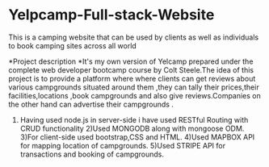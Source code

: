 # Yelpcamp-Full-stack-Website
This is a camping website that can be used by clients as well as individuals to book camping sites across all world

*Project description
*It's my own version of Yelcamp prepared under the complete web developer bootcamp course by Colt Steele.The idea of this project is to provide a platform where where clients can get reviews about various campgrounds situated around them ,they can tally their prices,their facilities,locations ,book campgrounds and also give reviews.Companies on the other hand can advertise their campgrounds .
1) Having used node.js in server-side i have used RESTful Routing with CRUD functionality
2)Used MONGODB along with mongoose ODM.
3)For client-side used bootstrap,CSS and HTML.
4)Used MAPBOX API for mapping location of campgrounds.
5)Used STRIPE API for transactions and booking of campgrounds.
